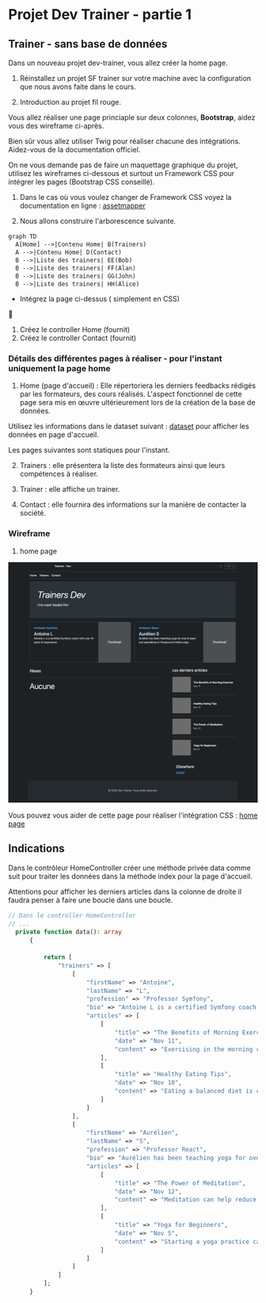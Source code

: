 # Projet Dev Trainer - partie 1 

## Trainer - sans base de données

Dans un nouveau projet dev-trainer, vous allez créer la home page.

1. Réinstallez un projet SF trainer sur votre machine avec la configuration que nous avons faite dans le cours.

1. Introduction au projet fil rouge.  

Vous allez réaliser une page princiaple sur deux colonnes, **Bootstrap**, aidez vous des wireframe ci-après.

Bien sûr vous allez utiliser Twig pour réaliser chacune des intégrations. Aidez-vous de la documentation officiel.

On ne vous demande pas de faire un maquettage graphique du projet, utilisez les wireframes ci-dessous et surtout un Framework CSS pour intégrer les pages (Bootstrap CSS conseillé).

1. Dans le cas où vous voulez changer de Framework CSS voyez la documentation en ligne : [assetmapper](https://symfony.com/doc/current/frontend/asset_mapper.html)

2. Nous allons construire l'arborescence suivante.

```mermaid
graph TD
  A[Home] -->|Contenu Home| B(Trainers)
  A -->|Contenu Home| D(Contact)
  B -->|Liste des trainers| EE(Bob)
  B -->|Liste des trainers| FF(Alan)
  B -->|Liste des trainers| GG(John)
  B -->|Liste des trainers| HH(Alice)
```

- Intégrez la page ci-dessus ( simplement en CSS)

🚧 

1. Créez le controller Home (fournit)
1. Créez le controller Contact (fournit)

### Détails des différentes pages à réaliser - pour l'instant uniquement la page home

1. Home (page d'accueil) : Elle répertoriera les derniers feedbacks rédigés par les formateurs, des cours réalisés. L'aspect fonctionnel de cette page sera mis en œuvre ultérieurement lors de la création de la base de données.

Utilisez les informations dans le dataset suivant : 
[dataset](./Data/trainers.php) pour afficher les données en page d'accueil.

Les pages suivantes sont statiques pour l'instant.

2. Trainers : elle présentera la liste des formateurs ainsi que leurs compétences à réaliser.
3. Trainer : elle affiche un trainer.

4. Contact : elle fournira des informations sur la manière de contacter la société.

### Wireframe

1. home page

![homepage](../images/homewireframe.png)

Vous pouvez vous aider de cette page pour réaliser l'intégration CSS : [home page](../Corrections/Models-pages/index.html)


## Indications

Dans le contrôleur HomeController créer une méthode privée data comme suit pour traiter les données dans la méthode index pour la page d'accueil.

Attentions pour afficher les derniers articles dans la colonne de droite il faudra penser à faire une boucle dans une boucle.

```php
// Dans le controller HomeController 
// ...
  private function data(): array
      {

          return [
              "trainers" => [
                  [
                      "firstName" => "Antoine",
                      "lastName" => "L",
                      "profession" => "Professor Symfony",
                      "bio" => "Antoine L is a certified Symfony coach with over 10 years of experience.",
                      "articles" => [
                          [
                              "title" => "The Benefits of Morning Exercise",
                              "date" => "Nov 11",
                              "content" => "Exercising in the morning can boost your metabolism and energy levels throughout the day."
                          ],
                          [
                              "title" => "Healthy Eating Tips",
                              "date" => "Nov 10",
                              "content" => "Eating a balanced diet is crucial for maintaining good health and fitness."
                          ]
                      ]
                  ],
                  [
                      "firstName" => "Aurélien",
                      "lastName" => "S",
                      "profession" => "Professor React",
                      "bio" => "Aurélien has been teaching yoga for over 8 years and specializes in Vinyasa and Hatha yoga.",
                      "articles" => [
                          [
                              "title" => "The Power of Meditation",
                              "date" => "Nov 12",
                              "content" => "Meditation can help reduce stress and improve overall well-being."
                          ],
                          [
                              "title" => "Yoga for Beginners",
                              "date" => "Nov 5",
                              "content" => "Starting a yoga practice can be intimidating, but with these tips, you can get started with confidence."
                          ]
                      ]
                  ]
              ]
          ];
      }
  ```
